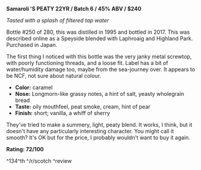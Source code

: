 **Samaroli 'S PEATY 22YR / Batch 6 / 45% ABV / $240**

*Tasted with a splash of filtered tap water*

Bottle #250 of 280, this was distilled in 1995 and bottled in 2017.  This was described online as a Speyside blended with Laphroaig and Highland Park.  Purchased in Japan.

The first thing I noticed with this bottle was the very janky metal screwtop, with poorly functioning threads, and a loose fit.  Label has a bit of water/humidity damage too, maybe from the sea-journey over.  It appears to be NCF, not sure about natural colour.

* **Color:** caramel
* **Nose:** Longmorn-like grassy notes, a hint of salt, yeasty wholegrain bread
* **Taste:** oily mouthfeel, peat smoke, cream, hint of pear
* **Finish:** short; vanilla, a whiff of sherry

They've tried to make a summery, light, peaty blend.  It works, I think, but it doesn't have any particularly interesting character.  You might call it smooth?  It's OK but for the price, I probably wouldn't want to buy it again.

**Rating: 72/100**

^134^th ^/r/scotch ^review